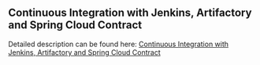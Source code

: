 ## Continuous Integration with Jenkins, Artifactory and Spring Cloud Contract

Detailed description can be found here: [Continuous Integration with Jenkins, Artifactory and Spring Cloud Contract](https://piotrminkowski.wordpress.com/2018/07/04/continuous-integration-with-jenkins-artifactory-and-spring-cloud-contract/) 